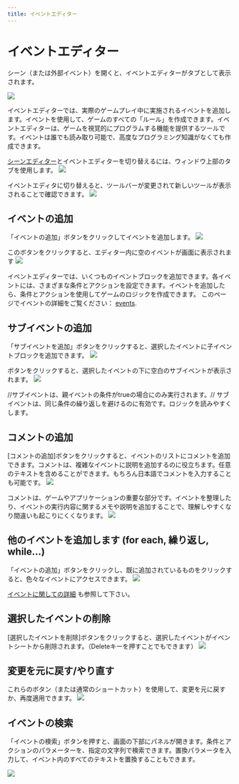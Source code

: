```yaml
---
title: イベントエディター
---
```

# イベントエディター

シーン（または外部イベント）を開くと、イベントエディターがタブとして表示されます。

![](/gdevelop5/interface/sceneeventstab.png)

イベントエディターでは、実際のゲームプレイ中に実施されるイベントを追加します。イベントを使用して、ゲームのすべての「ルール」を作成できます。イベントエディターは、ゲームを視覚的にプログラムする機能を提供するツールです。イベントは誰でも読み取り可能で、高度なプログラミング知識がなくても作成できます。

[シーンエディター](/ja/gdevelop5/interface/scene-editor)とイベントエディターを切り替えるには、ウィンドウ上部のタブを使用します。
![](/gdevelop5/scene-events-tab.png)

イベントエディタに切り替えると、ツールバーが変更されて新しいツールが表示されることで確認できます。
![](/gdevelop5/events-editor-toolset.png)

## イベントの追加

「イベントの追加」ボタンをクリックしてイベントを追加します。
![](/gdevelop5/add-event-button.png)

このボタンをクリックすると、エディター内に空のイベントが画面に表示されます
![](/gdevelop5/blank-event.png)

イベントエディターでは、いくつものイベントブロックを追加できます。各イベントには、さまざまな条件とアクションを設定できます。イベントを追加したら、条件とアクションを使用してゲームのロジックを作成できます。
このページでイベントの詳細をご覧ください： [events](/ja/gdevelop5/events).

## サブイベントの追加

「サブイベントを追加」ボタンをクリックすると、選択したイベントに子イベントブロックを追加できます。
![](/gdevelop5/sub-event-button.png)

ボタンをクリックすると、選択したイベントの下に空白のサブイベントが表示されます。
![](/gdevelop5/blank-sub-event.png)

//サブイベントは、親イベントの条件がtrueの場合にのみ実行されます。// サブイベントは、同じ条件の繰り返しを避けるのに有効です。ロジックを読みやすくします。

## コメントの追加

[コメントの追加]ボタンをクリックすると、イベントのリストにコメントを追加できます。コメントは、複雑なイベントに説明を追加するのに役立ちます。任意のテキストを含めることができます。もちろん日本語でコメントを入力することも可能です。
![](/gdevelop5/add-comment-button.png)

コメントは、ゲームやアプリケーションの重要な部分です。イベントを整理したり、イベントの実行内容に関するメモや説明を追加することで、理解しやすくなり間違いも起こりにくくなります。
![](/gdevelop5/comment-in-editor.png)

## 他のイベントを追加します (for each, 繰り返し, while...)

「イベントの追加」ボタンをクリックし、既に追加されているものをクリックすると、色々なイベントにアクセスできます。
![](/gdevelop5/add-special-events.png)

 [イベントに関しての詳細](/ja/gdevelop5/events) も参照して下さい。

## 選択したイベントの削除

[選択したイベントを削除]ボタンをクリックすると、選択したイベントがイベントシートから削除されます。（Deleteキーを押すことでもできます）
![](/gdevelop5/delete-selected-events-button.png)

## 変更を元に戻す/やり直す
これらのボタン（または通常のショートカット）を使用して、変更を元に戻すか、再度適用できます。
![](/gdevelop5/undo-redo-buttons.png)

## イベントの検索
「イベントの検索」ボタンを押すと、画面の下部にパネルが開きます。条件とアクションのパラメーターを、指定の文字列で検索できます。置換パラメータを入力して、イベント内のすべてのテキストを置換することもできます。

![](/gdevelop5/search-events-button.png)